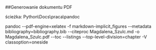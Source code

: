 
##Generowanie dokumentu PDF

ścieżka: Python\Docs\praca\pandoc


pandoc --pdf-engine=xelatex -f markdown-implicit_figures --metadata bibliography=bibliography.bib   --citeproc Magdalena_Szulc.md -o Magdalena_Szulc.pdf  --toc --listings  --top-level-division=chapter -V classoption=oneside 
